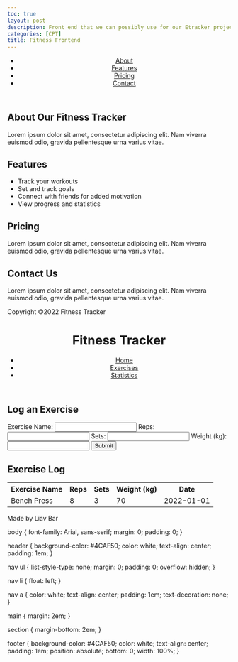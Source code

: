 ```yaml
---
toc: true
layout: post
description: Front end that we can possibly use for our Etracker project
categories: [CPT]
title: Fitness Frontend
---
```


<html>
  <head>
    <title>Fitness Tracker</title>
  </head>
  <body>
    <header>
      <nav>
        <ul>
          <li><a href="#about">About</a></li>
          <li><a href="#features">Features</a></li>
          <li><a href="#pricing">Pricing</a></li>
          <li><a href="#contact">Contact</a></li>
        </ul>
      </nav>
    </header>
    <main>
      <section id="about">
        <h1>About Our Fitness Tracker</h1>
        <p>Lorem ipsum dolor sit amet, consectetur adipiscing elit. Nam viverra euismod odio, gravida pellentesque urna varius vitae.</p>
      </section>
      <section id="features">
        <h1>Features</h1>
        <ul>
          <li>Track your workouts</li>
          <li>Set and track goals</li>
          <li>Connect with friends for added motivation</li>
          <li>View progress and statistics</li>
        </ul>
      </section>
      <section id="pricing">
        <h1>Pricing</h1>
        <p>Lorem ipsum dolor sit amet, consectetur adipiscing elit. Nam viverra euismod odio, gravida pellentesque urna varius vitae.</p>
      </section>
      <section id="contact">
        <h1>Contact Us</h1>
        <p>Lorem ipsum dolor sit amet, consectetur adipiscing elit. Nam viverra euismod odio, gravida pellentesque urna varius vitae.</p>
      </section>
    </main>
    <footer>
      <p>Copyright ©2022 Fitness Tracker</p>
    </footer>
  </body>
</html>

<head>
  <title>Fitness Tracker</title>
  <link rel="stylesheet" type="text/css" href="style.css">
</head>
<body>
  <header>
    <h1>Fitness Tracker</h1>
    <nav>
      <ul>
        <li><a href="#">Home</a></li>
        <li><a href="#">Exercises</a></li>
        <li><a href="#">Statistics</a></li>
      </ul>
    </nav>
  </header>
  <main>
    <section id="exercise-form">
      <h2>Log an Exercise</h2>
      <form>
        <label for="exercise-name">Exercise Name:</label>
        <input type="text" id="exercise-name" name="exercise-name">
        <label for="reps">Reps:</label>
        <input type="number" id="reps" name="reps">
        <label for="sets">Sets:</label>
        <input type="number" id="sets" name="sets">
        <label for="weight">Weight (kg):</label>
        <input type="number" id="weight" name="weight">
        <button type="submit">Submit</button>
      </form>
    </section>
    <section id="exercise-log">
      <h2>Exercise Log</h2>
      <table>
        <tr>
          <th>Exercise Name</th>
          <th>Reps</th>
          <th>Sets</th>
          <th>Weight (kg)</th>
          <th>Date</th>
        </tr>
        <tr>
          <td>Bench Press</td>
          <td>8</td>
          <td>3</td>
          <td>70</td>
          <td>2022-01-01</td>
        </tr>
      </table>
    </section>
  </main>
  <footer>
    <p>Made by Liav Bar</p>
  </footer>
  <script src="main.js"></script>
</body>
</html>

body {
  font-family: Arial, sans-serif;
  margin: 0;
  padding: 0;
}

header {
  background-color: #4CAF50;
  color: white;
  text-align: center;
  padding: 1em;
}

nav ul {
  list-style-type: none;
  margin: 0;
  padding: 0;
  overflow: hidden;
}

nav li {
  float: left;
}

nav a {
  color: white;
  text-align: center;
  padding: 1em;
  text-decoration: none;
}

main {
  margin: 2em;
}

section {
  margin-bottom: 2em;
}

footer {
  background-color: #4CAF50;
  color: white;
  text-align: center;
  padding: 1em;
  position: absolute;
  bottom: 0;
  width: 100%;
}


